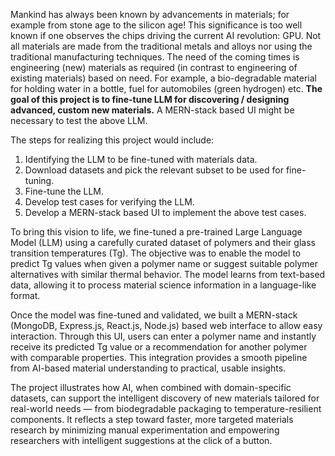 Mankind has always been known by advancements in materials; for example from stone age to the silicon age! This 
significance is too well known if one observes the chips driving the current AI revolution: GPU. Not all materials are 
made from the traditional metals and alloys nor using the traditional manufacturing techniques. The need of the coming 
times is engineering (new) materials as required (in contrast to engineering of existing materials) based on need. For 
example, a bio-degradable material for holding water in a bottle, fuel for automobiles (green hydrogen) etc.
**The goal of this project is to fine-tune LLM for discovering / designing advanced, custom new materials.** A MERN-stack 
based UI might be necessary to test the above LLM. 

The steps for realizing this project would include:

1) Identifying the LLM to be fine-tuned with materials data. 
2) Download datasets and pick the relevant subset to be used for fine-tuning. 
3) Fine-tune the LLM.
4) Develop test cases for verifying the LLM.
5) Develop a MERN-stack based UI to implement the above test cases.

To bring this vision to life, we fine-tuned a pre-trained Large Language Model (LLM) using a carefully curated dataset of polymers and their glass transition temperatures (Tg). The objective was to enable the model to predict Tg values when given a polymer name or suggest suitable polymer alternatives with similar thermal behavior. The model learns from text-based data, allowing it to process material science information in a language-like format.

Once the model was fine-tuned and validated, we built a MERN-stack (MongoDB, Express.js, React.js, Node.js) based web interface to allow easy interaction. Through this UI, users can enter a polymer name and instantly receive its predicted Tg value or a recommendation for another polymer with comparable properties. This integration provides a smooth pipeline from AI-based material understanding to practical, usable insights.

The project illustrates how AI, when combined with domain-specific datasets, can support the intelligent discovery of new materials tailored for real-world needs — from biodegradable packaging to temperature-resilient components. It reflects a step toward faster, more targeted materials research by minimizing manual experimentation and empowering researchers with intelligent suggestions at the click of a button.
